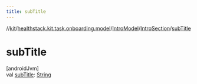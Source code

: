 ```yaml
---
title: subTitle
---
```

//[kit](../../../../index.html)/[healthstack.kit.task.onboarding.model](../../index.html)/[IntroModel](../index.html)/[IntroSection](index.html)/[subTitle](sub-title.html)



# subTitle



[androidJvm]\
val [subTitle](sub-title.html): [String](https://kotlinlang.org/api/latest/jvm/stdlib/kotlin/-string/index.html)




